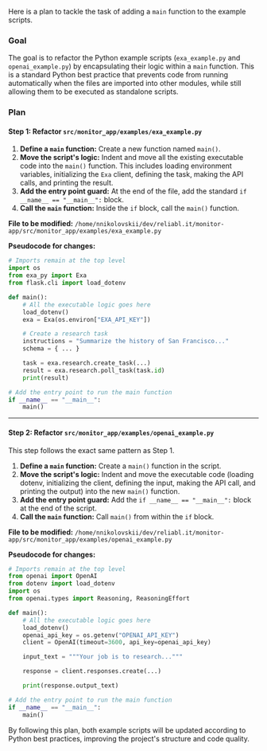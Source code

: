 Here is a plan to tackle the task of adding a `main` function to the example scripts.

### Goal
The goal is to refactor the Python example scripts (`exa_example.py` and `openai_example.py`) by encapsulating their logic within a `main` function. This is a standard Python best practice that prevents code from running automatically when the files are imported into other modules, while still allowing them to be executed as standalone scripts.

### Plan

#### Step 1: Refactor `src/monitor_app/examples/exa_example.py`

1.  **Define a `main` function:** Create a new function named `main()`.
2.  **Move the script's logic:** Indent and move all the existing executable code into the `main()` function. This includes loading environment variables, initializing the `Exa` client, defining the task, making the API calls, and printing the result.
3.  **Add the entry point guard:** At the end of the file, add the standard `if __name__ == "__main__":` block.
4.  **Call the `main` function:** Inside the `if` block, call the `main()` function.

**File to be modified:** `/home/nnikolovskii/dev/reliabl.it/monitor-app/src/monitor_app/examples/exa_example.py`

**Pseudocode for changes:**

```python
# Imports remain at the top level
import os
from exa_py import Exa
from flask.cli import load_dotenv

def main():
    # All the executable logic goes here
    load_dotenv()
    exa = Exa(os.environ["EXA_API_KEY"])

    # Create a research task
    instructions = "Summarize the history of San Francisco..."
    schema = { ... }

    task = exa.research.create_task(...)
    result = exa.research.poll_task(task.id)
    print(result)

# Add the entry point to run the main function
if __name__ == "__main__":
    main()
```

---

#### Step 2: Refactor `src/monitor_app/examples/openai_example.py`

This step follows the exact same pattern as Step 1.

1.  **Define a `main` function:** Create a `main()` function in the script.
2.  **Move the script's logic:** Indent and move the executable code (loading dotenv, initializing the client, defining the input, making the API call, and printing the output) into the new `main()` function.
3.  **Add the entry point guard:** Add the `if __name__ == "__main__":` block at the end of the script.
4.  **Call the `main` function:** Call `main()` from within the `if` block.

**File to be modified:** `/home/nnikolovskii/dev/reliabl.it/monitor-app/src/monitor_app/examples/openai_example.py`

**Pseudocode for changes:**

```python
# Imports remain at the top level
from openai import OpenAI
from dotenv import load_dotenv
import os
from openai.types import Reasoning, ReasoningEffort

def main():
    # All the executable logic goes here
    load_dotenv()
    openai_api_key = os.getenv("OPENAI_API_KEY")
    client = OpenAI(timeout=3600, api_key=openai_api_key)

    input_text = """Your job is to research..."""

    response = client.responses.create(...)

    print(response.output_text)

# Add the entry point to run the main function
if __name__ == "__main__":
    main()
```

By following this plan, both example scripts will be updated according to Python best practices, improving the project's structure and code quality.